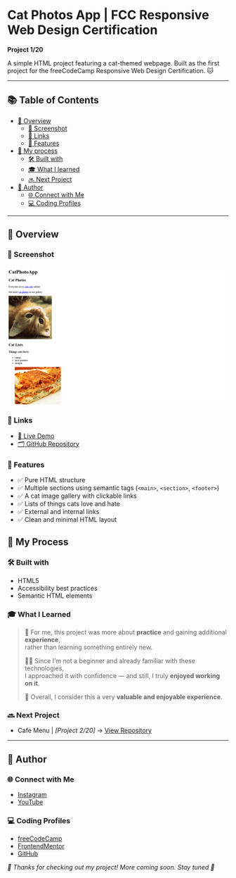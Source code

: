 # Cat Photos App | FCC Responsive Web Design Certification

**Project 1/20**

A simple HTML project featuring a cat-themed webpage. Built as the first project for the freeCodeCamp Responsive Web Design Certification. 🐱

---

## 📚 Table of Contents

- [🔎 Overview](#-overview)
  - [📸 Screenshot](#-screenshot)
  - [🔗 Links](#-links)
  - [📌 Features](#-features)
- [🧠 My process](#-my-process)
  - [🛠️ Built with](#️-built-with)
  - [🎓 What I learned](#-what-i-learned)
  - [🔜 Next Project](#-next-project)
- [👤 Author](#-author)
  - [🌐 Connect with Me](#-connect-with-me)
  - [💻 Coding Profiles](#-coding-profiles)

---

## 🔎 Overview

### 📸 Screenshot

![screenshot of the project's webpage](./assets/screenshot.jpg)

### 🔗 Links

 - [🔴 Live Demo](https://dalascript.github.io/cat-photos-app/)
 - [🗂️ GitHub Repository](https://github.com/DalaScript/cat-photos-app)

### 📌 Features

 - ✅ Pure HTML structure
 - ✅ Multiple sections using semantic tags (`<main>`, `<section>`, `<footer>`)
 - ✅ A cat image gallery with clickable links
 - ✅ Lists of things cats love and hate
 - ✅ External and internal links
 - ✅ Clean and minimal HTML layout

## 🧠 My Process

### 🛠️ Built with

 - HTML5
 - Accessibility best practices
 - Semantic HTML elements

### 🎓 What I Learned

  > 🚀 For me, this project was more about **practice** and gaining additional **experience**,  
  > rather than learning something entirely new.  
  >  
  > 👨‍💻 Since I’m not a beginner and already familiar with these technologies,  
  > I approached it with confidence — and still, I truly **enjoyed working on it**.  
  >  
  > 🎯 Overall, I consider this a very **valuable and enjoyable experience**.

### 🔜 Next Project

 - Cafe Menu | *[Project 2/20]* → [View Repository](https://github.com/DalaScript/cafe-menu)

---

## 👤 Author

### 🌐 Connect with Me

 - [Instagram](https://www.instagram.com/DalaScript)
 - [YouTube](https://www.youtube.com/@DalaScript)

### 💻 Coding Profiles

 - [freeCodeCamp](https://www.freecodecamp.org/DalaScript)
 - [FrontendMentor](https://www.frontendmentor.io/profile/DalaScript)
 - [GitHub](https://github.com/DalaScript)

*🙌 Thanks for checking out my project! More coming soon. Stay tuned 🚀*